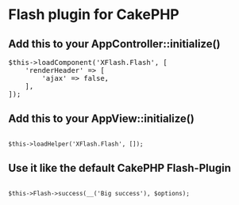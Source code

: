 # Flash plugin for CakePHP

## Add this to your AppController::initialize()

<pre>
$this->loadComponent('XFlash.Flash', [
	'renderHeader' => [
		'ajax' => false,
	],
]);
</pre>

## Add this to your AppView::initialize()

<code>
$this->loadHelper('XFlash.Flash', []);
</code>

## Use it like the default CakePHP Flash-Plugin

<code>
$this->Flash->success(__('Big success'), $options);
</code>